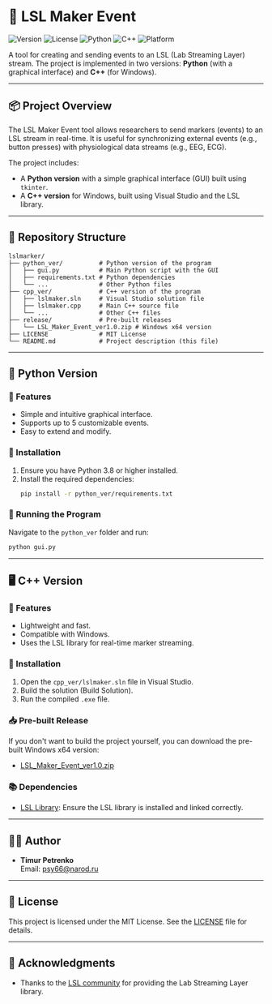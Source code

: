 # 🚀 LSL Maker Event

![Version](https://img.shields.io/badge/Version-1.0.0-blue)
![License](https://img.shields.io/badge/License-MIT-green)
![Python](https://img.shields.io/badge/Python-3.8%2B-yellow)
![C++](https://img.shields.io/badge/C%2B%2B-17-blue)
![Platform](https://img.shields.io/badge/Platform-Windows_x64-0078d7)

A tool for creating and sending events to an LSL (Lab Streaming Layer) stream. The project is implemented in two versions: **Python** (with a graphical interface) and **C++** (for Windows).

---

## 📦 Project Overview

The LSL Maker Event tool allows researchers to send markers (events) to an LSL stream in real-time. It is useful for synchronizing external events (e.g., button presses) with physiological data streams (e.g., EEG, ECG).

The project includes:
- A **Python version** with a simple graphical interface (GUI) built using `tkinter`.
- A **C++ version** for Windows, built using Visual Studio and the LSL library.

---

## 📂 Repository Structure

```
lslmarker/
├── python_ver/          # Python version of the program
│   ├── gui.py           # Main Python script with the GUI
│   ├── requirements.txt # Python dependencies
│   └── ...              # Other Python files
├── cpp_ver/             # C++ version of the program
│   ├── lslmaker.sln     # Visual Studio solution file
│   ├── lslmaker.cpp     # Main C++ source file
│   └── ...              # Other C++ files
├── release/             # Pre-built releases
│   └── LSL_Maker_Event_ver1.0.zip # Windows x64 version
├── LICENSE              # MIT License
└── README.md            # Project description (this file)
```

---

## 🐍 Python Version

### 🌟 Features
- Simple and intuitive graphical interface.
- Supports up to 5 customizable events.
- Easy to extend and modify.

### 🔧 Installation
1. Ensure you have Python 3.8 or higher installed.
2. Install the required dependencies:
   ```bash
   pip install -r python_ver/requirements.txt
   ```

### 🚀 Running the Program
Navigate to the `python_ver` folder and run:
```bash
python gui.py
```

---

## 🖥️ C++ Version

### 🌟 Features
- Lightweight and fast.
- Compatible with Windows.
- Uses the LSL library for real-time marker streaming.

### 🔧 Installation
1. Open the `cpp_ver/lslmaker.sln` file in Visual Studio.
2. Build the solution (Build Solution).
3. Run the compiled `.exe` file.

### 📥 Pre-built Release
If you don't want to build the project yourself, you can download the pre-built Windows x64 version:
- [LSL_Maker_Event_ver1.0.zip](release/LSL_Maker_Event_ver1.0.zip)

### 📚 Dependencies
- [LSL Library](https://github.com/sccn/liblsl): Ensure the LSL library is installed and linked correctly.

---

## 👨‍💻 Author
- **Timur Petrenko**  
  Email: psy66@narod.ru

---

## 📜 License
This project is licensed under the MIT License. See the [LICENSE](LICENSE) file for details.

---

## 🙏 Acknowledgments
- Thanks to the [LSL community](https://github.com/sccn/liblsl) for providing the Lab Streaming Layer library.
